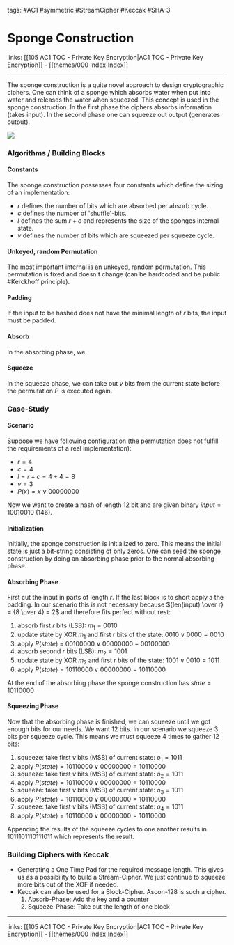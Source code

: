 tags: #AC1 #symmetric #StreamCipher #Keccak #SHA-3

# Sponge Construction

links: [[105 AC1 TOC - Private Key Encryption|AC1 TOC - Private Key Encryption]] - [[themes/000 Index|Index]]

---

The sponge construction is a quite novel approach to design cryptographic ciphers. One can think of a sponge which absorbs water when put into water and releases the water when squeezed. This concept is used in the sponge construction. In the first phase the ciphers absorbs information (takes input). In the second phase one can squeeze out output (generates output).

![](sponge_construction.png)

### Algorithms / Building Blocks

#### Constants

The sponge construction possesses four constants which define the sizing of an implementation:

- $r$ defines the number of bits which are absorbed per absorb cycle.
- $c$ defines the number of 'shuffle'-bits.
- $l$ defines the sum $r + c$ and represents the size of the sponges internal state.
- $v$ defines the number of bits which are squeezed per squeeze cycle.

#### Unkeyed, random Permutation

The most important internal is an unkeyed, random permutation. This permutation is fixed and doesn't change (can be hardcoded and be public #Kerckhoff principle).

#### Padding

If the input to be hashed does not have the minimal length of $r$ bits, the input must be padded.

#### Absorb

In the absorbing phase, we

#### Squeeze

In the squeeze phase, we can take out $v$ bits from the current state before the permutation $P$ is executed again.

### Case-Study

#### Scenario

Suppose we have following configuration (the permutation does not fulfill the requirements of a real implementation):

 - $r = 4$
 - $c = 4$
 - $l = r + c =  4 + 4 = 8$
 - $v = 3$
 - $P(x) =  {x} \lor {0000 0000}$

Now we want to create a hash of length 12 bit and are given binary $input = 1001 0010$ (146).

#### Initialization

Initially, the sponge construction is initialized to zero. This means the initial state is just a bit-string consisting of only zeros. One can seed the sponge construction by doing an absorbing phase prior to the normal absorbing phase. 

#### Absorbing Phase

First cut the input in parts of length $r$. If the last block is to short apply a the padding. In our scenario this is not necessary because ${len(input) \over r} = {8 \over 4} = 2$ and therefore fits perfect without rest:

1. absorb first $r$ bits (LSB): $m_1 = 0010$ 
2. update state by XOR $m_1$ and first r bits of the state: $0010 \lor 0000 = 0010$
3. apply $P(state)$  = $0010 0000 \lor 00000000$ = $0010 0000$
4. absorb second $r$ bits (LSB): $m_2 = 1001$
2. update state by XOR $m_2$ and first r bits of the state: $1001 \lor 0010 = 1011$
5. apply $P(state) = 10110000 \lor 00000000 = 10110000$

At the end of the absorbing phase the sponge construction has $state = 10110000$

#### Squeezing Phase

Now that the absorbing phase is finished, we can squeeze  until we got enough bits for our needs. We want 12 bits. In our scenario we squeeze 3 bits per squeeze cycle. This means we must squeeze 4 times to gather 12 bits:

1. squeeze: take first $v$ bits (MSB) of current state: $o_1 = 1011$
2. apply $P(state) = 10110000 \lor 00000000 = 10110000$ 
3. squeeze: take first $v$ bits (MSB) of current state: $o_2 = 1011$ 
4. apply $P(state) = 10110000 \lor 00000000 = 10110000$
5. squeeze: take first $v$ bits (MSB) of current state: $o_3 = 1011$ 
6. apply $P(state) = 10110000 \lor 00000000 = 10110000$
7. squeeze: take first $v$ bits (MSB) of current state: $o_4 = 1011$ 
8. apply $P(state) = 10110000 \lor 00000000 = 10110000$

Appending the results of the squeeze cycles to one another results in $1011 1011 1011 1011$ which represents the result.

### Building Ciphers with Keccak

* Generating a One Time Pad for the required message length. This gives us as a possibility to build a Stream-Cipher. We just continue to squeeze more bits out of the XOF if needed.
* Keccak can also be used for a Block-Cipher. Ascon-128 is such a cipher.
	1. Absorb-Phase: Add the key and a counter
	2. Squeeze-Phase: Take out the length of one block

---
links: [[105 AC1 TOC - Private Key Encryption|AC1 TOC - Private Key Encryption]] - [[themes/000 Index|Index]]